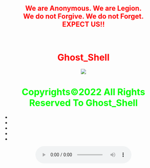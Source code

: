 <html>
    <center>
     <h2 style="color:red">
    We are Anonymous.
    We are Legion.<br>
    We do not Forgive.
    We do not Forget.<br>EXPECT US!!<br></h2> 
        <br>
    <link rel="icon" type="image/x-icon" href="favicon.ico">
    <link rel="stylesheet" href="world.css">
      <h1 style="color:red">Ghost_Shell</h1><img src="https://i.ibb.co/SmLz9Fr/GHOOST.png"><br>
     <h1 style="color:#00ff00">Copyrights&copy;2022 All Rights Reserved To Ghost_Shell</h1>
<body> 
 <link href="https://cdnjs.cloudflare.com/ajax/libs/font-awesome/4.6.3/css/font-awesome.css" rel="stylesheet">
<div class="social-container">
    <ul class="social-icons">
      <li><a href="https://www.facebook.com/"><i class="fa fa-facebook"></i></a></li>
      <li><a href="https://twitter.com/"><i class="fa fa-twitter"></i></a></li>
        <li><a href="#"><i class="fa fa-instagram"></i></a></li>
        <li><a href="https://www.youtube.com/"><i class="fa fa-youtube"></i></a></li>
            <li><a href="https://github.com/"><i class="fa fa-github"></i></a></li>
    </ul>
    <audio controls loop autoplay height="" width="">
<audio autoplay="true" src="Anonymous Hackers Song-We Are Anonymous.mp3"></audio>
     <script>alert("😎It is our great pleasure to have you on board!.A hearty welcome to you😎")</script>
</body>
